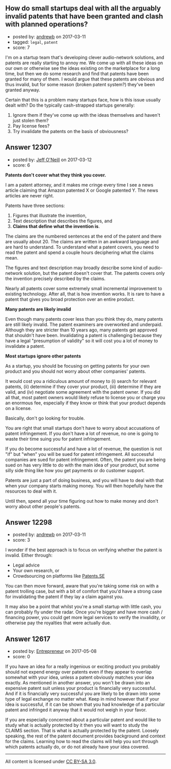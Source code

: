 ## How do small startups deal with all the arguably invalid patents that have been granted and clash with planned operations?

- posted by: [andrewb](https://stackexchange.com/users/1340467/andrewb) on 2017-03-11
- tagged: `legal`, `patent`
- score: 7

I'm on a startup team that's developing clever audio-network solutions, and patents are really starting to annoy me. We come up with all these ideas on our own or otherwise see the ideas existing on the marketplace for a long time, but then we do some research and find that patents have been granted for many of them. I would argue that these patents are obvious and thus invalid, but for some reason (broken patent system?) they've been granted anyway.

Certain that this is a problem many startups face, how is this issue usually dealt with? Do the typically cash-strapped startups generally:

 1. Ignore them if they've come up with the ideas themselves and haven't just stolen them?
 2. Pay license fees?
 3. Try invalidate the patents on the basis of obviousness?


## Answer 12307

- posted by: [Jeff O'Neill](https://stackexchange.com/users/46273/jeff-o-neill) on 2017-03-12
- score: 6

**Patents don't cover what they think you cover.**  

I am a patent attorney, and it makes me cringe every time I see a news article claiming that Amazon patented X or Google patented Y. The news articles are never right.

Patents have three sections:

 1. Figures that illustrate the invention,
 2. Text description that describes the figures, and
 3. **Claims that define what the invention is**.

The claims are the numbered sentences at the end of the patent and there are usually about 20.  The claims are written in an awkward language and are hard to understand.  To understand what a patent covers, you need to read the patent and spend a couple hours deciphering what the claims mean.

The figures and text description may broadly describe some kind of audio-network solution, but the patent doesn't cover that.  The patents covers only the invention precisely described by the claims.

Nearly all patents cover some extremely small incremental improvement to existing technology. After all, that is how invention works. It is rare to have a patent that gives you broad protection over an entire product.

**Many patents are likely invalid**

Even though many patents cover less than you think they do, many patents are still likely invalid. The patent examiners are overworked and underpaid. Although they are stricter than 10 years ago, many patents get approved that shouldn't have been. Invalidating a patent is challenging because they have a legal "presumption of validity" so it will cost you a lot of money to invalidate a patent.

**Most startups ignore other patents**

As a startup, you should be focusing on getting patents for your own product and you should not worry about other companies' patents.

It would cost you a ridiculous amount of money to (i) search for relevant patents, (ii) determine if they cover your product, (iii) determine if they are valid, and (iv) negotiate some agreement with the patent owner. If you did all that, most patent owners would likely refuse to license you or charge you an enormous fee, especially if they know or think that your product depends on a license.

Basically, don't go looking for trouble.

You are right that small startups don't have to worry about accusations of patent infringement.  If you don't have a lot of revenue, no one is going to waste their time suing you for patent infringement.

If you do become successful and have a lot of revenue, the question is not "if" but "when" you will be sued for patent infringement.  All successful companies are sued for patent infringement. Often, the patent you are being sued on has very little to do with the main idea of your product, but some silly side thing like how you get payments or do customer support.

Patents are just a part of doing business, and you will have to deal with that when your company starts making money.  You will then hopefully have the resources to deal with it.

Until then, spend all your time figuring out how to make money and don't worry about other people's patents.



## Answer 12298

- posted by: [andrewb](https://stackexchange.com/users/1340467/andrewb) on 2017-03-11
- score: 3

<p>I wonder if the best approach is to focus on verifying whether the patent is invalid. Either through:</p>

<ul>
<li>Legal advice</li>
<li>Your own research, or</li>
<li>Crowdsourcing on platforms like <a href="http://patents.stackexchange.com" title="Patents.SE">Patents.SE</a></li>
</ul>

<p>You can then move forward, aware that you're taking some risk on with a patent trolling case, but with a bit of comfort that you'd have a strong case for invalidating the patent if they lay a claim against you.</p>

<p>It may also be a point that whilst you're a small startup with little cash, you can probably fly under the radar. Once you're bigger and have more cash / financing power, you could get more legal services to verify the invalidity, or otherwise pay the royalties that were actually due.</p>



## Answer 12617

- posted by: [Entrepreneur](https://stackexchange.com/users/10837024/entrepreneur) on 2017-05-08
- score: 0

If you have an idea for a really ingenious or exciting product you probably should not expend energy over patents even if they appear to overlap somewhat with your idea, unless a patent obviously matches your idea exactly. As mentioned in another answer, you won't be drawn into an expensive patent suit unless your product is financially very successful. And if it is financially very successful you are likely to be drawn into some type of legal exchange no matter what. Keep in mind however that if your idea is successful, if it can be shown that you had knowledge of a particular patent and infringed it anyway that it would not weigh in your favor.

If you are especially concerned about a particular patent and would like to study what is actually protected by it then you will want to study the CLAIMS section. That is what is actually protected by the patent. Loosely speaking, the rest of the patent document provides background and context for the claims. Learning how to read the claims will help you sort through which patents actually do, or do not already have your idea covered.



---

All content is licensed under [CC BY-SA 3.0](https://creativecommons.org/licenses/by-sa/3.0/).
